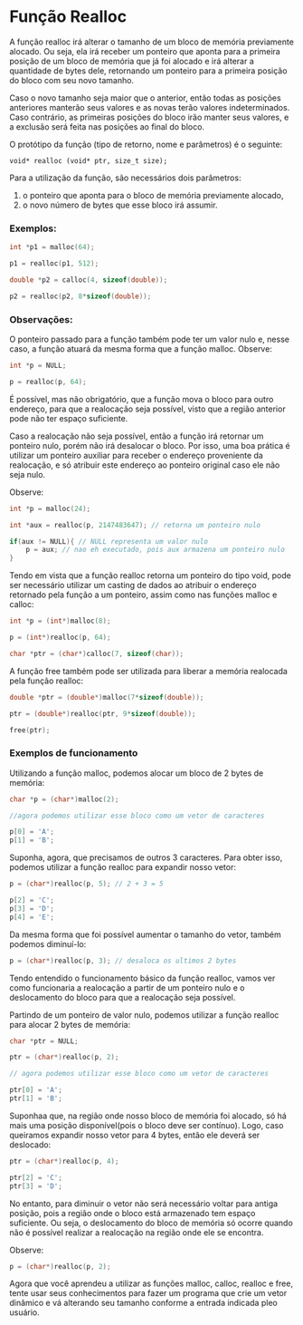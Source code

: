 # Função Realloc
A função realloc irá alterar o tamanho de um bloco de memória previamente alocado.
Ou seja, ela irá receber um ponteiro que aponta para a primeira posição de um bloco de memória que já foi alocado e irá alterar a quantidade de bytes dele, retornando um ponteiro para a primeira posição do bloco com seu novo tamanho.

Caso o novo tamanho seja maior que o anterior, então todas as posições anteriores manterão seus valores e as novas terão valores indeterminados.
Caso contrário, as primeiras posições do bloco irão manter seus valores, e a exclusão será feita nas posições ao final do bloco.

O protótipo da função (tipo de retorno, nome e parâmetros) é o seguinte:

`void* realloc (void* ptr, size_t size);`

Para a utilização da função, são necessários dois parâmetros:
1. o ponteiro que aponta para o bloco de memória previamente alocado, 
2. o novo número de bytes que esse bloco irá assumir.

### Exemplos:

```c
int *p1 = malloc(64);

p1 = realloc(p1, 512);

double *p2 = calloc(4, sizeof(double));

p2 = realloc(p2, 8*sizeof(double));
```

### Observações:

O ponteiro passado para a função também pode ter um valor nulo e, nesse caso, a função atuará da mesma forma que a função malloc. Observe:

```c
int *p = NULL;

p = realloc(p, 64);
```

É possível, mas não obrigatório, que a função mova o bloco para outro endereço, para que a realocação seja possível, visto que a região anterior pode não ter espaço suficiente.

Caso a realocação não seja possível, então a função irá retornar um ponteiro nulo, porém não irá desalocar o bloco.
Por isso, uma boa prática é utilizar um ponteiro auxiliar para receber o endereço proveniente da realocação, e só atribuir este endereço ao ponteiro original caso ele não seja nulo.

Observe:
```c
int *p = malloc(24);

int *aux = realloc(p, 2147483647); // retorna um ponteiro nulo

if(aux != NULL){ // NULL representa um valor nulo
    p = aux; // nao eh executado, pois aux armazena um ponteiro nulo
}
```

Tendo em vista que a função realloc retorna um ponteiro do tipo void, pode ser necessário utilizar um casting de dados ao atribuir o endereço retornado pela função a um ponteiro, assim como nas funções malloc e calloc:

```c
int *p = (int*)malloc(8);

p = (int*)realloc(p, 64);

char *ptr = (char*)calloc(7, sizeof(char));
```

A função free também pode ser utilizada para liberar a memória realocada pela função realloc:

```c
double *ptr = (double*)malloc(7*sizeof(double));

ptr = (double*)realloc(ptr, 9*sizeof(double));

free(ptr);
```

### Exemplos de funcionamento

Utilizando a função malloc, podemos alocar um bloco de 2 bytes de memória:

```c
char *p = (char*)malloc(2);

//agora podemos utilizar esse bloco como um vetor de caracteres

p[0] = 'A';
p[1] = 'B';
```

Suponha, agora, que precisamos de outros 3 caracteres. Para obter isso, podemos utilizar a função realloc para expandir nosso vetor:

```c
p = (char*)realloc(p, 5); // 2 + 3 = 5

p[2] = 'C';
p[3] = 'D';
p[4] = 'E';
```

Da mesma forma que foi possível aumentar o tamanho do vetor, também podemos diminuí-lo:

```c
p = (char*)realloc(p, 3); // desaloca os ultimos 2 bytes
```

Tendo entendido o funcionamento básico da função realloc, vamos ver como funcionaria a realocação a partir de um ponteiro nulo e o deslocamento do bloco para que a realocação seja possível.

Partindo de um ponteiro de valor nulo, podemos utilizar a função realloc para alocar 2 bytes de memória:

```c
char *ptr = NULL;

ptr = (char*)realloc(p, 2);

// agora podemos utilizar esse bloco como um vetor de caracteres

ptr[0] = 'A';
ptr[1] = 'B';
```

Suponhaa que, na região onde nosso bloco de memória foi alocado, só há mais uma posição disponível(pois o bloco deve ser contínuo).
Logo, caso queiramos expandir nosso vetor para 4 bytes, então ele deverá ser deslocado:

```c
ptr = (char*)realloc(p, 4);

ptr[2] = 'C';
ptr[3] = 'D';
```

No entanto, para diminuir o vetor não será necessário voltar para antiga posição, pois a região onde o bloco está armazenado tem espaço suficiente.
Ou seja, o deslocamento do bloco de memória só ocorre quando não é possível realizar a realocação na região onde ele se encontra.

Observe:

```c
p = (char*)realloc(p, 2);
```

Agora que você aprendeu a utilizar as funções malloc, calloc, realloc e free, tente usar seus conhecimentos para fazer um programa que crie um vetor dinâmico e vá alterando seu tamanho conforme a entrada indicada pleo usuário.
